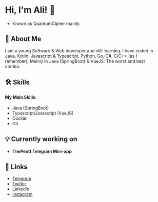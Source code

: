 
# Hi, I'm Ali! 👋
- Known as QuantumCipher mainly.

## 🚀 About Me
I am a young Software & Web developer and still learning. I have coded in Java, Kotlin, Javascript & Typescript, Python, Go, C#, C/C++ (as I remember); Mainly in Java (SpringBoot) & VueJS: The worst and best combo.


## 🛠 Skills
#### My Main Skills:
- Java (SpringBoot)
- Typescript/Javascript (VueJS)
- Docker
- Git

## 💡 Currently working on
- #### ThePeott Telegram Mini-app 

## 🔗 Links
* [Telegram](https://t.me/QuantumCipherr)
* [Twitter](https://x.com/QuantumCipherr)
* [LinkedIn](https://www.linkedin.com/in/ali-salmanian-43b12525a/)
* [Instagram](https://instagram.com/qu.cipher)
